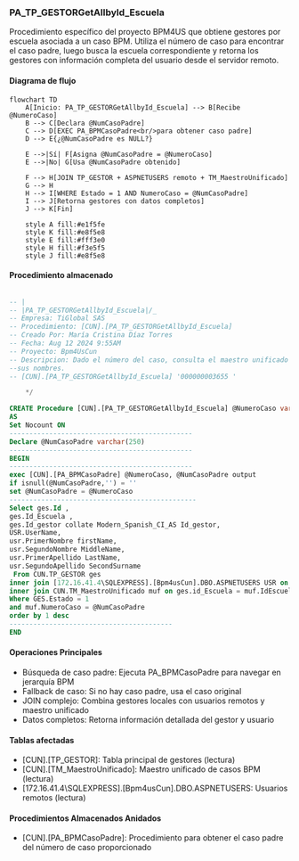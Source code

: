 ### PA_TP_GESTORGetAllbyId_Escuela

Procedimiento específico del proyecto BPM4US que obtiene gestores por escuela asociada a un caso BPM. Utiliza el número de caso para encontrar el caso padre, luego busca la escuela correspondiente y retorna los gestores con información completa del usuario desde el servidor remoto.

#### Diagrama de flujo

```mermaid
flowchart TD
    A[Inicio: PA_TP_GESTORGetAllbyId_Escuela] --> B[Recibe @NumeroCaso]
    B --> C[Declara @NumCasoPadre]
    C --> D[EXEC PA_BPMCasoPadre<br/>para obtener caso padre]
    D --> E{¿@NumCasoPadre es NULL?}
    
    E -->|Sí| F[Asigna @NumCasoPadre = @NumeroCaso]
    E -->|No| G[Usa @NumCasoPadre obtenido]
    
    F --> H[JOIN TP_GESTOR + ASPNETUSERS remoto + TM_MaestroUnificado]
    G --> H
    H --> I[WHERE Estado = 1 AND NumeroCaso = @NumCasoPadre]
    I --> J[Retorna gestores con datos completos]
    J --> K[Fin]
    
    style A fill:#e1f5fe
    style K fill:#e8f5e8
    style E fill:#fff3e0
    style H fill:#f3e5f5
    style J fill:#e8f5e8
```
#### Procedimiento almacenado
```sql

-- |
-- |PA_TP_GESTORGetAllbyId_Escuela|/_
-- Empresa: TiGlobal SAS
-- Procedimiento: [CUN].[PA_TP_GESTORGetAllbyId_Escuela]
-- Creado Por: María Cristina Díaz Torres
-- Fecha: Aug 12 2024 9:55AM
-- Proyecto: Bpm4UsCun
-- Descripcion: Dado el número del caso, consulta el maestro unificado para tomar la escuela y trae los Gestores con
--sus nombres.
-- [CUN].[PA_TP_GESTORGetAllbyId_Escuela] '000000003655 '

    */

CREATE Procedure [CUN].[PA_TP_GESTORGetAllbyId_Escuela] @NumeroCaso varchar(250)
AS
Set Nocount ON
----------------------------------------------
Declare @NumCasoPadre varchar(250)
----------------------------------------------
BEGIN
----------------------------------------------
exec [CUN].[PA_BPMCasoPadre] @NumeroCaso, @NumCasoPadre output
if isnull(@NumCasoPadre,'') = ''
set @NumCasoPadre = @NumeroCaso
-----------------------------------------------
Select ges.Id ,
ges.Id_Escuela ,
ges.Id_gestor collate Modern_Spanish_CI_AS Id_gestor,
USR.UserName,
usr.PrimerNombre firstName,
usr.SegundoNombre MiddleName,
usr.PrimerApellido LastName,
usr.SegundoApellido SecondSurname  
 From CUN.TP_GESTOR ges
inner join [172.16.41.4\SQLEXPRESS].[Bpm4usCun].DBO.ASPNETUSERS USR on GES.Id_gestor collate Modern_Spanish_CI_AS = USR.ID
inner join CUN.TM_MaestroUnificado muf on ges.id_Escuela = muf.IdEscuela
Where GES.Estado = 1
and muf.NumeroCaso = @NumCasoPadre
order by 1 desc
-----------------------------------------
END
```
#### Operaciones Principales

- Búsqueda de caso padre: Ejecuta PA_BPMCasoPadre para navegar en jerarquía BPM
- Fallback de caso: Si no hay caso padre, usa el caso original
- JOIN complejo: Combina gestores locales con usuarios remotos y maestro unificado
- Datos completos: Retorna información detallada del gestor y usuario

#### Tablas afectadas

- [CUN].[TP_GESTOR]: Tabla principal de gestores (lectura)
- [CUN].[TM_MaestroUnificado]: Maestro unificado de casos BPM (lectura)
- [172.16.41.4\SQLEXPRESS].[Bpm4usCun].DBO.ASPNETUSERS: Usuarios remotos (lectura)

#### Procedimientos Almacenados Anidados

- [CUN].[PA_BPMCasoPadre]: Procedimiento para obtener el caso padre del número de caso proporcionado